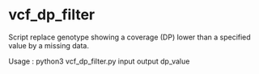 # vcf_dp_filter

Script replace genotype showing a coverage (DP) lower than a specified value by a missing data. 

Usage : python3 vcf_dp_filter.py input output dp_value
